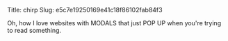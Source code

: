 Title: chirp
Slug: e5c7e19250169e41c18f86102fab84f3

Oh, how I love websites with MODALS that just POP UP when you're trying to read something.
